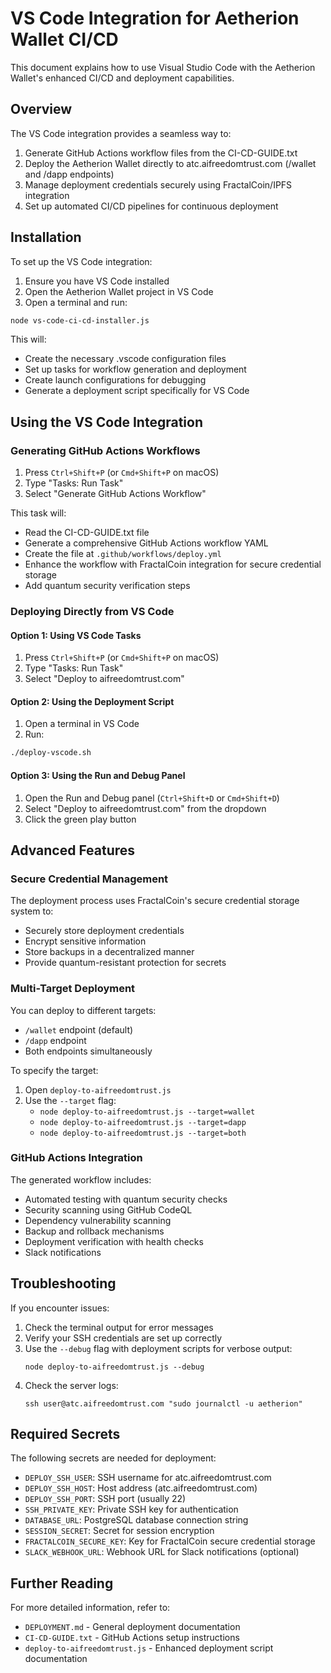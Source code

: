 # VS Code Integration for Aetherion Wallet CI/CD

This document explains how to use Visual Studio Code with the Aetherion Wallet's enhanced CI/CD and deployment capabilities.

## Overview

The VS Code integration provides a seamless way to:

1. Generate GitHub Actions workflow files from the CI-CD-GUIDE.txt
2. Deploy the Aetherion Wallet directly to atc.aifreedomtrust.com (/wallet and /dapp endpoints)
3. Manage deployment credentials securely using FractalCoin/IPFS integration
4. Set up automated CI/CD pipelines for continuous deployment

## Installation

To set up the VS Code integration:

1. Ensure you have VS Code installed
2. Open the Aetherion Wallet project in VS Code
3. Open a terminal and run:

```bash
node vs-code-ci-cd-installer.js
```

This will:
- Create the necessary .vscode configuration files
- Set up tasks for workflow generation and deployment
- Create launch configurations for debugging
- Generate a deployment script specifically for VS Code

## Using the VS Code Integration

### Generating GitHub Actions Workflows

1. Press `Ctrl+Shift+P` (or `Cmd+Shift+P` on macOS)
2. Type "Tasks: Run Task"
3. Select "Generate GitHub Actions Workflow"

This task will:
- Read the CI-CD-GUIDE.txt file
- Generate a comprehensive GitHub Actions workflow YAML
- Create the file at `.github/workflows/deploy.yml`
- Enhance the workflow with FractalCoin integration for secure credential storage
- Add quantum security verification steps

### Deploying Directly from VS Code

#### Option 1: Using VS Code Tasks

1. Press `Ctrl+Shift+P` (or `Cmd+Shift+P` on macOS)
2. Type "Tasks: Run Task"
3. Select "Deploy to aifreedomtrust.com"

#### Option 2: Using the Deployment Script

1. Open a terminal in VS Code
2. Run:

```bash
./deploy-vscode.sh
```

#### Option 3: Using the Run and Debug Panel

1. Open the Run and Debug panel (`Ctrl+Shift+D` or `Cmd+Shift+D`)
2. Select "Deploy to aifreedomtrust.com" from the dropdown
3. Click the green play button

## Advanced Features

### Secure Credential Management

The deployment process uses FractalCoin's secure credential storage system to:
- Securely store deployment credentials
- Encrypt sensitive information
- Store backups in a decentralized manner
- Provide quantum-resistant protection for secrets

### Multi-Target Deployment

You can deploy to different targets:
- `/wallet` endpoint (default)
- `/dapp` endpoint
- Both endpoints simultaneously

To specify the target:
1. Open `deploy-to-aifreedomtrust.js`
2. Use the `--target` flag:
   - `node deploy-to-aifreedomtrust.js --target=wallet`
   - `node deploy-to-aifreedomtrust.js --target=dapp`
   - `node deploy-to-aifreedomtrust.js --target=both`

### GitHub Actions Integration

The generated workflow includes:
- Automated testing with quantum security checks
- Security scanning using GitHub CodeQL
- Dependency vulnerability scanning
- Backup and rollback mechanisms
- Deployment verification with health checks
- Slack notifications

## Troubleshooting

If you encounter issues:

1. Check the terminal output for error messages
2. Verify your SSH credentials are set up correctly
3. Use the `--debug` flag with deployment scripts for verbose output:
   ```
   node deploy-to-aifreedomtrust.js --debug
   ```
4. Check the server logs:
   ```
   ssh user@atc.aifreedomtrust.com "sudo journalctl -u aetherion"
   ```

## Required Secrets

The following secrets are needed for deployment:

- `DEPLOY_SSH_USER`: SSH username for atc.aifreedomtrust.com
- `DEPLOY_SSH_HOST`: Host address (atc.aifreedomtrust.com)
- `DEPLOY_SSH_PORT`: SSH port (usually 22)
- `SSH_PRIVATE_KEY`: Private SSH key for authentication
- `DATABASE_URL`: PostgreSQL database connection string
- `SESSION_SECRET`: Secret for session encryption
- `FRACTALCOIN_SECURE_KEY`: Key for FractalCoin secure credential storage
- `SLACK_WEBHOOK_URL`: Webhook URL for Slack notifications (optional)

## Further Reading

For more detailed information, refer to:
- `DEPLOYMENT.md` - General deployment documentation
- `CI-CD-GUIDE.txt` - GitHub Actions setup instructions
- `deploy-to-aifreedomtrust.js` - Enhanced deployment script documentation